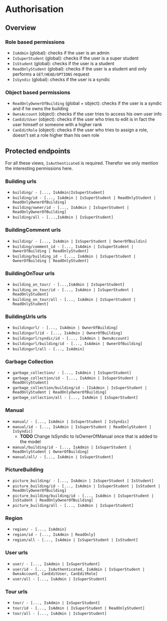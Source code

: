 # Authorisation

## Overview

### Role based permissions

- `IsAdmin` (global): checks if the user is an admin
- `IsSuperStudent` (global): checks if the user is a super student
- `IsStudent` (global): checks if the user is a student
- `ReadOnlyStudent` (global): checks if the user is a student and only performs a `GET/HEAD/OPTIONS` request
- `IsSyndic` (global): checks if the user is a syndic

### Object based permissions

- `ReadOnlyOwnerOfBuilding` (global + object): checks if the user is a syndic and if he owns the building
- `OwnsAccount` (object): checks if the user tries to access his own user info
- `CanEditUser` (object): checks if the user who tries to edit is in fact the user himself or someone with a higher rank
- `CanEditRole` (object): checks if the user who tries to assign a role, doesn't set a role higher than his own role

## Protected endpoints

For all these views, `IsAuthenticated` is required. Therefor we only mention the interesting permissions here.

### Building urls

- `building/ - [..., IsAdmin|IsSuperStudent]`
- `building/id - [..., IsAdmin | IsSuperStudent | ReadOnlyStudent | ReadOnlyOwnerOfBuilding]`
- `building/owner/id - [..., IsAdmin | IsSuperStudent | ReadOnlyOwnerOfBuilding]`
- `building/all - [...,IsAdmin | IsSuperStudent]`

### BuildingComment urls

- `building/ - [..., IsAdmin | IsSuperStudent | OwnerOfBuildin]`
- `building/comment_id - [..., IsAdmin | IsSuperStudent | OwnerOfBuilding | ReadOnlyStudent]`
- `building/building_id - [..., IsAdmin | IsSuperStudent | OwnerOfBuilding | ReadOnlyStudent]`

### BuildingOnTour urls

- `building_on_tour/ - [...,IsAdmin | IsSuperStudent]`
- `building_on_tour/id - [..., IsAdmin | IsSuperStudent | ReadOnlyStudent]`
- `building_on_tour/all - [..., IsAdmin | IsSuperStudent | ReadOnlyStudent]`

### BuildingUrls urls

- `buildingurl/ - [..., IsAdmin | OwnerOfBuilding]`
- `buildingurl/id - [..., IsAdmin | OwnerOfBuilding]`
- `buildingurl/syndic/id - [..., IsAdmin | OwnsAccount]`
- `buildingurl/building/id - [..., IsAdmin | OwnerOfBuilding]`
- `buildingurl/all - [..., IsAdmin]`

### Garbage Collection

- `garbage_collection/ - [..., IsAdmin | IsSuperStudent]`
- `garbage_collection/id - [..., IsAdmin | IsSuperStudent | ReadOnlyStudent]`
- `garbage_collection/building/id - [IsAdmin | IsSuperStudent | ReadOnlyStudent | ReadOnlyOwnerOfBuilding]`
- `garbage_collection/all - [..., IsAdmin | IsSuperStudent]`

### Manual

- `manual/ - [..., IsAdmin | IsSuperStudent | IsSyndic]`
- `manual/id - [..., IsAdmin | IsSuperStudent | ReadOnlyStudent | IsSyndic]`
    - **TODO** Change IsSyndic to IsOwnerOfManual once that is added to the model
- `manual/building/id - [..., IsAdmin | IsSuperStudent | ReadOnlyStudent | OwnerOfBuilding]`
- `manual/all/ - [..., IsAdmin | IsSuperStudent]`

### PictureBuilding

- `picture_building/ - [..., IsAdmin | IsSuperStudent | IsStudent]`
- `picture_building/id - [..., IsAdmin | IsSuperStudent | IsStudent | ReadOnlyOwnerOfBuilding]`
- `picture_building/building/id - [..., IsAdmin | IsSuperStudent | IsStudent | ReadOnlyOwnerOfBuilding]`
- `picture_building/all - [..., IsAdmin | IsSuperStudent]`

### Region
- `region/ - [..., IsAdmin]`
- `region/id - [..., IsAdmin | ReadOnly]`
- `region/all - [..., IsAdmin | IsSuperStudent | IsStudent]`

### User urls

- `user/ - [..., IsAdmin | IsSuperStudent]`
- `user/id - [..., IsAuthenticated, IsAdmin | IsSuperStudent | OwnsAccount, CanEditUser, CanEditRole]`
- `user/all - [..., IsAdmin | IsSuperStudent]`

### Tour urls

- `tour/ - [..., IsAdmin | IsSuperStudent]`
- `tour/id - [..., IsAdmin | IsSuperStudent | ReadOnlyStudent]`
- `tour/all - [..., IsAdmin | IsSuperStudent]`